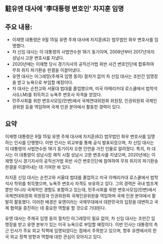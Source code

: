 ## 駐유엔 대사에 '李대통령 변호인' 차지훈 임명

## 주요 내용:
*   이재명 대통령은 9월 15일 유엔 주재 대사에 차지훈(62) 법무법인 화우 변호사를 임명했다.
*   차 신임 대사는 이 대통령의 사법연수원 18기 동기이며, 2009년부터 2017년까지 성남시 고문 변호사를 지냈다.
*   2020년에는 이재명 당시 경기지사의 공직선거법 위반 사건 변호인단에 합류하여 무죄 취지 파기환송 판결을 이끌어냈다.
*   유엔 대사는 아그레망(주재국 임명 동의) 절차가 없어 차 신임 대사는 조만간 임명장을 받고 뉴욕으로 부임할 예정이다.
*   차 대사는 순천고와 서울대 법대를 졸업했으며, 미국 아메리카대 로스쿨에서 법학석사(LLM)를 취득하고 뉴욕주 변호사 자격을 얻었다.
*   민주사회를 위한 변호사모임(민변)에서 국제연대위원회 위원장, 인권위원회 국제인권위원 등을 역임하며 국제 인권 분야에서 활동한 경력이 있다.

## 요약

이재명 대통령은 9월 15일 유엔 주재 대사에 차지훈(62) 법무법인 화우 변호사를 임명하는 인사를 단행했다. 이번 인사는 외교부를 통해 공식 발표되었으며, 차 신임 대사는 이 대통령의 사법연수원 18기 동기이자 오랜 인연을 가진 인물로 알려졌다. 특히, 차 대사는 이 대통령이 성남시장 재직 시절 성남시 고문 변호사를 지냈으며, 2020년에는 이재명 당시 경기지사의 공직선거법 위반 사건 변호인단에 참여하여 무죄 취지의 파기환송 판결을 이끌어내는 데 기여한 바 있다.

차지훈 신임 대사는 순천고와 서울대 법대를 졸업하고 미국 아메리카대 로스쿨에서 법학석사 학위를 취득했으며, 뉴욕주 변호사 자격도 보유하고 있다. 그의 경력은 국내 법조계뿐만 아니라 국제적인 경험도 포함하고 있는데, 민주사회를 위한 변호사모임(민변)에서 국제연대위원회 위원장과 인권위원회 국제인권위원을 역임하며 국제 인권 분야에서 활발히 활동했다. 이러한 배경은 유엔이라는 국제무대에서 대한민국의 입장을 대변하고 국제 협력을 증진하는 데 중요한 역할을 할 것으로 기대된다.

유엔 대사는 주재국 임명 동의 절차인 아그레망이 필요 없어, 차 신임 대사는 조만간 임명장을 받고 유엔 본부가 있는 미국 뉴욕으로 부임할 예정이다. 이번 인사는 대통령의 측근 인사가 주요 외교 직책에 임명되었다는 점에서 주목받고 있으며, 향후 유엔에서의 한국 외교 정책 방향과 역할에 대한 관심이 모아지고 있다.